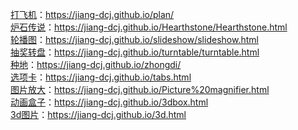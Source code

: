 <a href="https://jiang-dcj.github.io/plan/" target="blank">打飞机</a>：<a href="https://jiang-dcj.github.io/plan/" target="blank">https://jiang-dcj.github.io/plan/</a>
<br>
<a href="https://jiang-dcj.github.io/Hearthstone/Hearthstone.html" target="blank">炉石传说</a>：<a href="https://jiang-dcj.github.io/Hearthstone/Hearthstone.html" target="blank">https://jiang-dcj.github.io/Hearthstone/Hearthstone.html</a>
<br>
<a href="https://jiang-dcj.github.io/slideshow/slideshow.html" target="blank">轮播图</a>：<a href="https://jiang-dcj.github.io/slideshow/slideshow.html" target="blank">https://jiang-dcj.github.io/slideshow/slideshow.html</a>
<br>
<a href="https://jiang-dcj.github.io/turntable/turntable.html" target="blank">抽奖转盘</a>：<a href="https://jiang-dcj.github.io/turntable/turntable.html" target="blank">https://jiang-dcj.github.io/turntable/turntable.html</a>
<br>
<a href="https://jiang-dcj.github.io/zhongdi/" target="blank">种地</a>：<a href="https://jiang-dcj.github.io/zhongdi/" target="blank">https://jiang-dcj.github.io/zhongdi/</a>
<br>
<a href="https://jiang-dcj.github.io/tabs.html" target="blank">选项卡</a>：<a href="https://jiang-dcj.github.io/tabs.html" target="blank">https://jiang-dcj.github.io/tabs.html</a>
<br>
<a href="https://jiang-dcj.github.io/Picture%20magnifier.html" target="blank">图片放大</a>：<a href="https://jiang-dcj.github.io/Picture%20magnifier.html" target="blank">https://jiang-dcj.github.io/Picture%20magnifier.html</a>
<br>
<a href="https://jiang-dcj.github.io/3dbox.html" target="blank">动画盒子</a>：<a href="https://jiang-dcj.github.io/3dbox.html" target="blank">https://jiang-dcj.github.io/3dbox.html</a>
<br>
<a href="https://jiang-dcj.github.io/3d.html" target="blank">3d图片</a>：<a href="https://jiang-dcj.github.io/3d.html" target="blank">https://jiang-dcj.github.io/3d.html</a>
